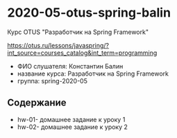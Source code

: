 # 2020-05-otus-spring-balin

Курс OTUS "Разработчик на Spring Framework"

https://otus.ru/lessons/javaspring/?int_source=courses_catalog&int_term=programming

* ФИО слушателя: Константин Балин
* название курса: Разработчик на Spring Framework
* группа: spring-2020-05

## Содержание
* hw-01- домашнее задание к уроку 1
* hw-02- домашнее задание к уроку 2
